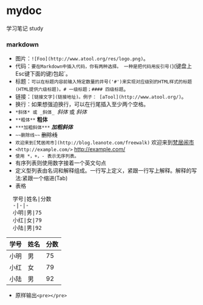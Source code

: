 # mydoc
学习笔记 study

### markdown

* 图片：`![Foo](http://www.atool.org/res/logo.png)`。
*  代码：`要在Markdown中插入代码，你有两种选择。 一种是把代码用反引号(`)(键盘上Esc键下面的键)包起`。
*  标题：`可以在标题内容前输入特定数量的井号('#')来实现对应级别的HTML样式的标题(HTML提供六级标题)。# 一级标题；#### 四级标题`。
*  链接：`[链接文字](链接地址)。例子： [aTool](http://www.atool.org/)`。
*  换行：如果想强迫换行，可以在行尾插入至少两个空格。
* `*斜体* 或 _斜体_ `*斜体* 或 _斜体_
* `**粗体**` **粗体**
* `***加粗斜体***` ***加粗斜体***
* `~~删除线~~` ~~删除线~~
* `欢迎来到[梵居闹市](http://blog.leanote.com/freewalk)` 欢迎来到[梵居闹市](http://blog.leanote.com/freewalk)
* `<http://example.com/>` <http://example.com/>
* `使用 *，+，- 表示无序列表。` 
* 有序列表则使用数字接着一个英文句点
* 定义型列表由名词和解释组成。一行写上定义，紧跟一行写上解释。解释的写法:紧跟一个缩进(Tab)
* 表格
<pre>
  学号|姓名|分数  
  -|-|-  
  小明|男|75    
  小红|女|79    
  小陆|男|92
</pre>   


学号|姓名|分数
-|-|-
小明|男|75
小红|女|79
小陆|男|92
* 原样输出`<pre></pre>`
